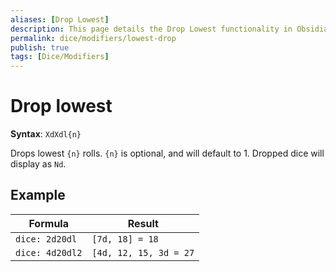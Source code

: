 ```yaml
---
aliases: [Drop Lowest]
description: This page details the Drop Lowest functionality in Obsidian Dice Roller.
permalink: dice/modifiers/lowest-drop
publish: true
tags: [Dice/Modifiers]
---
```


# Drop lowest

**Syntax**: `XdXdl{n}`

Drops lowest `{n}` rolls. `{n}` is optional, and will default to 1. Dropped dice will display as `Nd`.

## Example

| Formula         | Result                 |
| --------------- | ---------------------- |
| `dice: 2d20dl`  | `[7d, 18] = 18`        |
| `dice: 4d20dl2` | `[4d, 12, 15, 3d = 27` |

